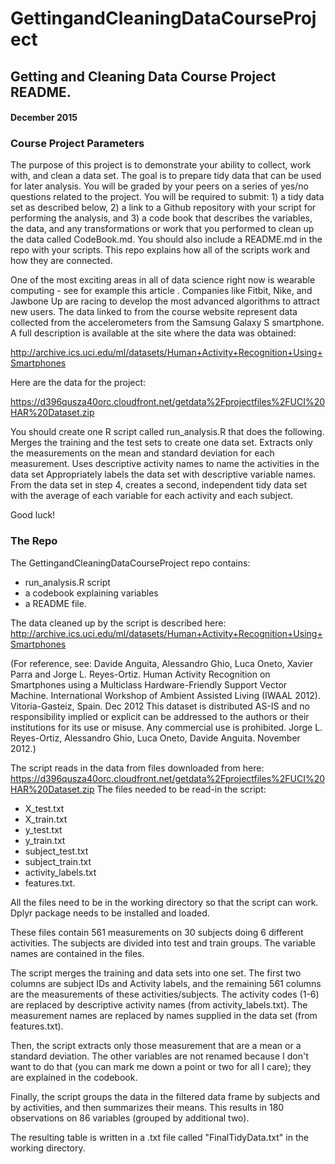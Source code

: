 # GettingandCleaningDataCourseProject
## Getting and Cleaning Data Course Project README.
#### December 2015

### Course Project Parameters

The purpose of this project is to demonstrate your ability to collect, work with, and clean a data set. The goal is to prepare tidy data that can be used for later analysis. You will be graded by your peers on a series of yes/no questions related to the project. You will be required to submit: 1) a tidy data set as described below, 2) a link to a Github repository with your script for performing the analysis, and 3) a code book that describes the variables, the data, and any transformations or work that you performed to clean up the data called CodeBook.md. You should also include a README.md in the repo with your scripts. This repo explains how all of the scripts work and how they are connected.  

One of the most exciting areas in all of data science right now is wearable computing - see for example this article . Companies like Fitbit, Nike, and Jawbone Up are racing to develop the most advanced algorithms to attract new users. The data linked to from the course website represent data collected from the accelerometers from the Samsung Galaxy S smartphone. A full description is available at the site where the data was obtained: 

http://archive.ics.uci.edu/ml/datasets/Human+Activity+Recognition+Using+Smartphones 

Here are the data for the project: 

https://d396qusza40orc.cloudfront.net/getdata%2Fprojectfiles%2FUCI%20HAR%20Dataset.zip 

 You should create one R script called run_analysis.R that does the following. 
Merges the training and the test sets to create one data set.
Extracts only the measurements on the mean and standard deviation for each measurement. 
Uses descriptive activity names to name the activities in the data set
Appropriately labels the data set with descriptive variable names. 
From the data set in step 4, creates a second, independent tidy data set with the average of each variable for each activity and each subject.

Good luck!

### The Repo

The GettingandCleaningDataCourseProject repo contains:
- run_analysis.R script
- a codebook explaining variables
- a README file.

The data cleaned up by the script is described here:
http://archive.ics.uci.edu/ml/datasets/Human+Activity+Recognition+Using+Smartphones 

(For reference, see: Davide Anguita, Alessandro Ghio, Luca Oneto, Xavier Parra and Jorge L. Reyes-Ortiz. Human Activity Recognition on Smartphones using a Multiclass Hardware-Friendly Support Vector Machine. International Workshop of Ambient Assisted Living (IWAAL 2012). Vitoria-Gasteiz, Spain. Dec 2012
This dataset is distributed AS-IS and no responsibility implied or explicit can be addressed to the authors or their institutions for its use or misuse. Any commercial use is prohibited.
Jorge L. Reyes-Ortiz, Alessandro Ghio, Luca Oneto, Davide Anguita. November 2012.)

The script reads in the data from files downloaded from here: 
https://d396qusza40orc.cloudfront.net/getdata%2Fprojectfiles%2FUCI%20HAR%20Dataset.zip 
The files needed to be read-in the script: 
- X_test.txt
- X_train.txt
- y_test.txt
- y_train.txt
- subject_test.txt
- subject_train.txt
- activity_labels.txt
- features.txt. 

All the files need to be in the working directory so that the script can work. 
Dplyr package needs to be installed and loaded.

These files contain 561 measurements on 30 subjects doing 6 different activities. 
The subjects are divided into test and train groups. The variable names are contained in the files.

The script merges the training and data sets into one set. The first two columns are subject IDs and
Activity labels, and the remaining 561 columns are the measurements of these activities/subjects.
The activity codes (1-6) are replaced by descriptive activity names (from activity_labels.txt). 
The measurement names are replaced by names supplied in the data set (from features.txt).

Then, the script extracts only those measurement that are a mean or a standard deviation. 
The other variables are not renamed because I don't want to do that (you can mark me down a point
or two for all I care); they are explained in the codebook. 

Finally, the script groups the data in the filtered data frame by subjects and by activities, and then 
summarizes their means. This results in 180 observations on 86 variables (grouped by additional two).

The resulting table is written in a .txt file called "FinalTidyData.txt" in the working directory. 
